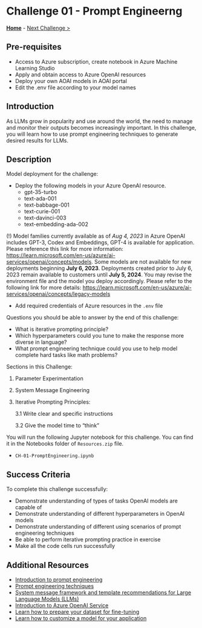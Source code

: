 # Challenge 01 - Prompt Engineerng

   **[Home](../README.md)** - [Next Challenge >](./Challenge-02.md)


## Pre-requisites

* Access to Azure subscription, create notebook in Azure Machine Learning Studio
* Apply and obtain access to Azure OpenAI resources
* Deploy your own AOAI models in AOAI portal
* Edit the .env file according to your model names

## Introduction

As LLMs grow in popularity and use around the world, the need to manage and monitor their outputs becomes increasingly important. In this challenge, you will learn how to use prompt engineering techniques to generate desired results for LLMs.


## Description
Model deployment for the challenge:
- Deploy the following models in your Azure OpenAI resource. 
  - gpt-35-turbo
  - text-ada-001
  - text-babbage-001
  - text-curie-001
  - text-davinci-003
  - text-embedding-ada-002
    
(!) Model families currently available as of _Aug 4, 2023_ in Azure OpenAI includes GPT-3, Codex and Embeddings, GPT-4 is available for application. Please reference this link for more information: https://learn.microsoft.com/en-us/azure/ai-services/openai/concepts/models.
Some models are not available for new deployments beginning **July 6, 2023**. Deployments created prior to July 6, 2023 remain available to customers until **July 5, 2024**. You may revise the environment file and the model you deploy accordingly. Please refer to the following link for more details: https://learn.microsoft.com/en-us/azure/ai-services/openai/concepts/legacy-models
- Add required credentials of Azure resources in the ``.env`` file
  
Questions you should be able to answer by the end of this challenge:
- What is iterative prompting principle?
- Which hyperparameters could you tune to make the response more diverse in language?
- What prompt engineering technique could you use to help model complete hard tasks like math problems?

Sections in this Challenge:
1. Parameter Experimentation
2. System Message Engineering
3. Iterative Prompting Principles: 

   3.1 Write clear and specific instructions
   
   3.2 Give the model time to “think”
   
You will run the following Jupyter notebook for this challenge. You can find it in the Notebooks folder of `Resources.zip` file. 
- `CH-01-PromptEngineering.ipynb`


## Success Criteria
To complete this challenge successfully:
- Demonstrate understanding of types of tasks OpenAI models are capable of
- Demonstrate understanding of different hyperparameters in OpenAI models
- Demonstrate understanding of different using scenarios of prompt engineering techniques
- Be able to perform iterative prompting practice in exercise
- Make all the code cells run successfully


## Additional Resources
- [Introduction to prompt engineering](https://learn.microsoft.com/en-us/azure/cognitive-services/openai/concepts/prompt-engineering)
- [Prompt engineering techniques](https://learn.microsoft.com/en-us/azure/cognitive-services/openai/concepts/advanced-prompt-engineering?pivots=programming-language-chat-completions)
- [System message framework and template recommendations for Large Language Models (LLMs)](https://learn.microsoft.com/en-us/azure/cognitive-services/openai/concepts/system-message)
- [Introduction to Azure OpenAI Service](https://learn.microsoft.com/en-us/training/modules/explore-azure-openai/)
- [Learn how to prepare your dataset for fine-tuning](https://learn.microsoft.com/en-us/azure/cognitive-services/openai/how-to/prepare-dataset)
- [Learn how to customize a model for your application](https://learn.microsoft.com/en-us/azure/cognitive-services/openai/how-to/fine-tuning?pivots=programming-language-studio)
